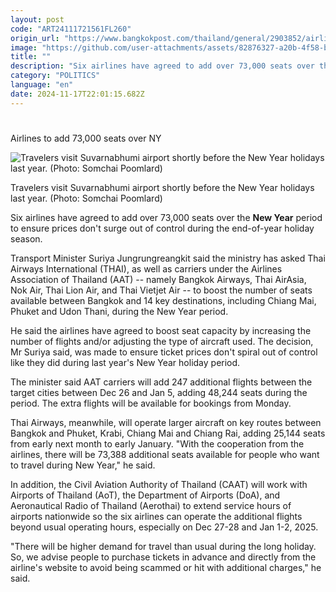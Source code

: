 ```yaml
---
layout: post
code: "ART24111721561FL260"
origin_url: "https://www.bangkokpost.com/thailand/general/2903852/airlines-to-add-73-000-seats-over-ny"
image: "https://github.com/user-attachments/assets/82876327-a20b-4f58-b638-5cdd55270b8b"
title: ""
description: "Six airlines have agreed to add over 73,000 seats over the  New Year  period to ensure prices don"
category: "POLITICS"
language: "en"
date: 2024-11-17T22:01:15.682Z
---
```


# 

Airlines to add 73,000 seats over NY

![Travelers visit Suvarnabhumi airport shortly before the New Year holidays last year. (Photo: Somchai Poomlard)](https://github.com/user-attachments/assets/686e97a3-7ad6-4811-ba2f-4021668d0a86)

Travelers visit Suvarnabhumi airport shortly before the New Year holidays last year. (Photo: Somchai Poomlard)

Six airlines have agreed to add over 73,000 seats over the **New Year** period to ensure prices don't surge out of control during the end-of-year holiday season.

Transport Minister Suriya Jungrungreangkit said the ministry has asked Thai Airways International (THAI), as well as carriers under the Airlines Association of Thailand (AAT) -- namely Bangkok Airways, Thai AirAsia, Nok Air, Thai Lion Air, and Thai Vietjet Air -- to boost the number of seats available between Bangkok and 14 key destinations, including Chiang Mai, Phuket and Udon Thani, during the New Year period.

He said the airlines have agreed to boost seat capacity by increasing the number of flights and/or adjusting the type of aircraft used. The decision, Mr Suriya said, was made to ensure ticket prices don't spiral out of control like they did during last year's New Year holiday period.

The minister said AAT carriers will add 247 additional flights between the target cities between Dec 26 and Jan 5, adding 48,244 seats during the period. The extra flights will be available for bookings from Monday.

Thai Airways, meanwhile, will operate larger aircraft on key routes between Bangkok and Phuket, Krabi, Chiang Mai and Chiang Rai, adding 25,144 seats from early next month to early January. "With the cooperation from the airlines, there will be 73,388 additional seats available for people who want to travel during New Year," he said.

In addition, the Civil Aviation Authority of Thailand (CAAT) will work with Airports of Thailand (AoT), the Department of Airports (DoA), and Aeronautical Radio of Thailand (Aerothai) to extend service hours of airports nationwide so the six airlines can operate the additional flights beyond usual operating hours, especially on Dec 27-28 and Jan 1-2, 2025.

"There will be higher demand for travel than usual during the long holiday. So, we advise people to purchase tickets in advance and directly from the airline's website to avoid being scammed or hit with additional charges," he said.